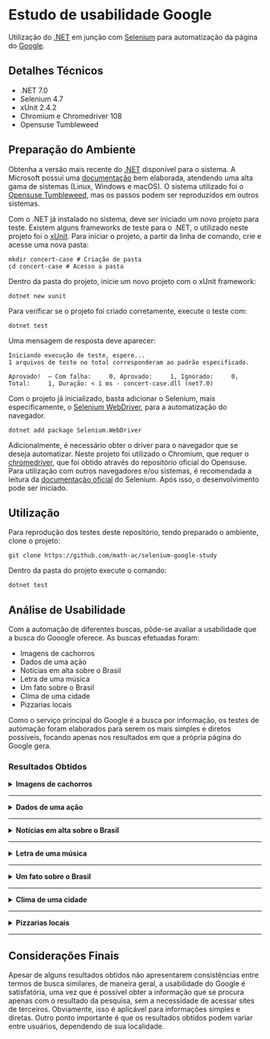 # Estudo de usabilidade Google

Utilização do [.NET](https://dotnet.microsoft.com/pt-br/) em junção com [Selenium](https://www.selenium.dev/) para automatização da página do [Google](https://google.com).

## Detalhes Técnicos

- .NET 7.0
- Selenium 4.7
- xUnit 2.4.2
- Chromium e Chromedriver 108
- Opensuse Tumbleweed

## Preparação do Ambiente

Obtenha a versão mais recente do [.NET](https://dotnet.microsoft.com/pt-br/download) disponível para o sistema. A Microsoft possui uma [documentação](https://learn.microsoft.com/pt-br/dotnet/core/install/) bem elaborada, atendendo uma alta gama de sistemas (Linux, Windows e macOS). O sistema utilizado foi o [Opensuse Tumbleweed](https://www.opensuse.org/#Tumbleweed), mas os passos podem ser reproduzidos em outros sistemas.

Com o .NET já instalado no sistema, deve ser iniciado um novo projeto para teste. Existem alguns frameworks de teste para o .NET, o utilizado neste projeto foi o [xUnit](https://xunit.net/). Para iniciar o projeto, a partir da linha de comando, crie e acesse uma nova pasta:

```
mkdir concert-case # Criação de pasta
cd concert-case # Acesso a pasta
```

Dentro da pasta do projeto, inicie um novo projeto com o xUnit framework:

```
dotnet new xunit
```

Para verificar se o projeto foi criado corretamente, execute o teste com:

```
dotnet test
```

Uma mensagem de resposta deve aparecer:

```
Iniciando execução de teste, espere...
1 arquivos de teste no total corresponderam ao padrão especificado.

Aprovado!  – Com falha:     0, Aprovado:     1, Ignorado:     0, Total:     1, Duração: < 1 ms - concert-case.dll (net7.0)

```

Com o projeto já inicializado, basta adicionar o Selenium, mais especificamente, o [Selenium WebDriver](https://www.selenium.dev/pt-br/documentation/webdriver/), para a automatização do navegador.

```
dotnet add package Selenium.WebDriver
```

Adicionalmente, é necessário obter o driver para o navegador que se deseja automatizar. Neste projeto foi utilizado o Chromium, que requer o [chromedriver](https://chromedriver.chromium.org/home), que foi obtido através do repositório oficial do Opensuse. Para utilização com outros navegadores e/ou sistemas, é recomendada a leitura da [documentação oficial](https://www.selenium.dev/pt-br/documentation/webdriver/getting_started/install_drivers/) do Selenium. Após isso, o desenvolvimento pode ser iniciado.

## Utilização

Para reprodução dos testes deste repositório, tendo preparado o ambiente, clone o projeto:

```
git clone https://github.com/math-ac/selenium-google-study
```

Dentro da pasta do projeto execute o comando:

```
dotnet test
```

## Análise de Usabilidade

Com a automação de diferentes buscas, pôde-se avaliar a usabilidade que a busca do Gooogle oferece. As buscas efetuadas foram:

- Imagens de cachorros
- Dados de uma ação
- Notícias em alta sobre o Brasil
- Letra de uma música
- Um fato sobre o Brasil
- Clima de uma cidade
- Pizzarias locais

Como o serviço principal do Google é a busca por informação, os testes de automação foram elaborados para serem os mais simples e diretos possíveis, focando apenas nos resultados em que a própria página do Google gera.

### Resultados Obtidos

<details>
<summary><b>Imagens de cachorros</b></summary>

**Termo de busca:** Imagens de cachorros

**Experiência:** Tendo realizado a busca na página inicial do Google, os resultados obtidos apresentam algumas imagens e como esperado, link para outros sites. A página de resultados apresenta a aba de "Imagens" como segunda opção, o que facilita o encontro de imagens.

**Críticas:** Apesar do resultado da busca apresentar algumas imagens, o usuário deve selecionar a aba de "Imagens" para ter o resultado completo.

**Possíveis melhorias:** O resultado da busca poderia redirecionar o usuário diretamente para a aba de "Imagens" do Google, reduzindo o número de ações necessárias para se encontrar as imagens.

</details>

---

<details>
<summary><b>Dados de uma ação</b></summary>

**Termo de busca:** ITUB4

**Experiência:** Tendo realizado a busca na página inicial do Google, os resultados obtidos tem um foco nos dados da ação e só depois, link para outros sites. A página de resultados apresenta a aba de "Finanças" como segunda opção, redirecionando para a página da ação no [Google Finanças](https://www.google.com/finance/).

**Críticas:** Apesar do resultado satisfatório, há uma pequena inconsistência, onde além da aba de "Finanças" há um botão de mesmo nome próximo do resultado, que não redireciona ao site do Google Finanças, apenas aprenta outros dados da ação.

**Possíveis melhorias:** Renomear o botão de "Finanças" próximo ao resultado da busca, para evitar confusão com a aba de "Finanças" do Google.

</details>

---

<details>
<summary><b>Notícias em alta sobre o Brasil</b></summary>

**Termo de busca:** Notícias Brasil

**Experiência:** Tendo realizado a busca na página inicial do Google, os resultados obtidos apresentam um campo nomeado "Principais Notícias", com as notícias mais relevantes e como esperado, link para outros sites de notícias. A página de resultados apresenta a aba de "Notícias" como segunda opção, o que facilita o encontro de notícias.

**Críticas:** O resultado é um tanto satisfatório, mas uma vez que o usuário pode ter preferência por algum site de notícia específico, o campo de "Principais Notícias" pode ficar no caminho. 

**Possíveis melhorias:** Aumentar a quantidade apresentada pelo campo "Principais Notícias" e mudar o seu layout.

</details>

---

<details>
<summary><b>Letra de uma música</b></summary>

**Termo de busca:** Letra de john mayer neon

**Experiência:** Tendo realizado a busca na página inicial do Google, os resultados obtidos apresentam a letra completa da música, além de links para escutá-la e informações sobre a música.

**Críticas:** A apresentação do resultado pode variar de acordo com os termos digitados, mesmo eles sendo bem similares ("neon letra" sendo um exemplo), deixando de apresentar os links e informações da música. 

**Possíveis melhorias:** Manter a consistência do resultado para termos de busca similares.

</details>

---

<details>
<summary><b>Um fato sobre o Brasil</b></summary>

**Termo de busca:** Idade do Brasil

**Experiência:** Tendo realizado a busca na página inicial do Google, os resultados obtidos apresentam, através do [trechos em destque](https://support.google.com/websearch/answer/9351707?hl=pt-BR&visit_id=638081678425563889-263788092&p=featured_snippets&rd=1) o tempo que a Independência do Brasil tem, e não quantos anos desde seu descobrimento.

**Críticas:** Inconsistência na apresentação de resultados com termos de busca similares, já que o termo de busca "Idade Brasil" apresenta a idade do Brasil. 

**Possíveis melhorias:** Manter a consistência do resultado para termos de busca similares.

</details>

---

<details>
<summary><b>Clima de uma cidade</b></summary>

**Termo de busca:** Tempo rio de janeiro

**Experiência:** Tendo realizado a busca na página inicial do Google, os resultados obtidos apresentam a previsão do tempo para a cidade do Rio de Janeiro e até mesmo alertas meteorológicos.

**Críticas:** Não foi observado nenhum problema no resultado obtido.

**Possíveis melhorias:** Aproveitar o espaço ao lado do grafíco com alguma informação relevante ou até mesmo aumentá-lo.

</details>

---

<details>
<summary><b>Pizzarias locais</b></summary>

**Termo de busca:** Pizzarias

**Experiência:** Tendo realizado a busca na página inicial do Google, os resultados obtidos apresentam as pizzarias próximas, assim como informações sobre pizza.

**Críticas:** Um desperdício de espaço para exibir infomações sobre pizza, que é relacionado a busca, mas não é relevante. Além disso, esse campo não é apresentado caso a busca seja feito com o termo "Pizzarias próximas".

**Possíveis melhorias:** Manter a consistência do resultado para termos de busca similares.

</details>

---

## Considerações Finais

Apesar de alguns resultados obtidos não apresentarem consistências entre termos de busca similares, de maneira geral, a usabilidade do Google é satisfatória, uma vez que é possível obter a informação que se procura apenas com o resultado da pesquisa, sem a necessidade de acessar sites de terceiros. Obviamente, isso é aplicável para informações simples e diretas. Outro ponto importante é que os resultados obtidos podem variar entre usuários, dependendo de sua localidade.
